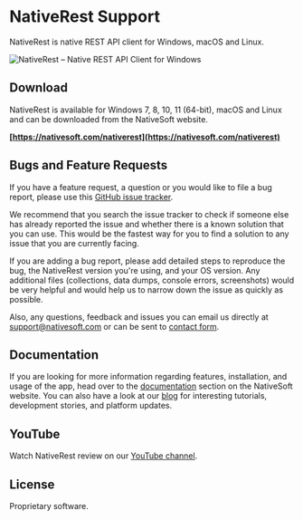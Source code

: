 # NativeRest Support

NativeRest is native REST API client for Windows, macOS and Linux.

![NativeRest – Native REST API Client for Windows](https://nativesoft.com/static/images/nativerest.png)

## Download

NativeRest is available for Windows 7, 8, 10, 11 (64-bit), macOS and Linux and can be downloaded from the NativeSoft website.

**[https://nativesoft.com/nativerest](https://nativesoft.com/nativerest)**

## Bugs and Feature Requests

If you have a feature request, a question or you would like to file a bug report, please use this
[GitHub issue tracker](/issues).

We recommend that you search the issue tracker to check if someone else has already reported the issue and whether
there is a known solution that you can use. This would be the fastest way for you to find a solution to any issue
that you are currently facing.

If you are adding a bug report, please add detailed steps to reproduce the bug, the NativeRest version you're using,
and your OS version. Any additional files (collections, data dumps, console errors, screenshots) would be very helpful
and would help us to narrow down the issue as quickly as possible.

Also, any questions, feedback and issues you can email us directly at
[support@nativesoft.com](mailto:support@nativesoft.com) or can be sent to
[contact form](https://nativesoft.com/contact).

## Documentation

If you are looking for more information regarding features, installation, and usage of the app, head over to
the [documentation](https://nativesoft.com/docs) section on the NativeSoft website. You can also have a look at our
[blog](https://nativesoft.com/blog) for interesting tutorials, development stories, and platform updates.

## YouTube

Watch NativeRest review on our [YouTube channel](https://www.youtube.com/@nativesoft).

## License

Proprietary software.
